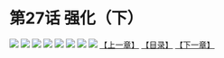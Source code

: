 # 第27话 强化（下）
![](https://mhpic.xiaomingtaiji.net/comic/D/斗破苍穹拆分版/27话/1.jpg-zymk.middle.webp)
![](https://mhpic.xiaomingtaiji.net/comic/D/斗破苍穹拆分版/27话/2.jpg-zymk.middle.webp)
![](https://mhpic.xiaomingtaiji.net/comic/D/斗破苍穹拆分版/27话/3.jpg-zymk.middle.webp)
![](https://mhpic.xiaomingtaiji.net/comic/D/斗破苍穹拆分版/27话/4.jpg-zymk.middle.webp)
![](https://mhpic.xiaomingtaiji.net/comic/D/斗破苍穹拆分版/27话/5.jpg-zymk.middle.webp)
![](https://mhpic.xiaomingtaiji.net/comic/D/斗破苍穹拆分版/27话/6.jpg-zymk.middle.webp)
![](https://mhpic.xiaomingtaiji.net/comic/D/斗破苍穹拆分版/27话/7.jpg-zymk.middle.webp)
![](https://mhpic.xiaomingtaiji.net/comic/D/斗破苍穹拆分版/27话/8.jpg-zymk.middle.webp)
[【上一章】](./26.md)
[【目录】](./README.md)
[【下一章】](./28.md)
